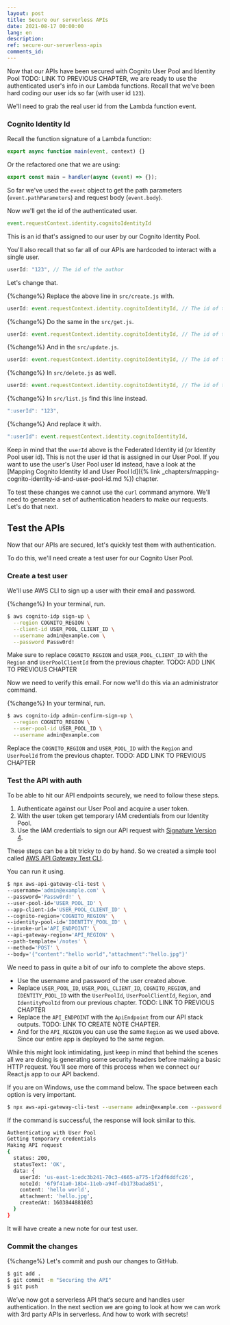 ```yaml
---
layout: post
title: Secure our serverless APIs
date: 2021-08-17 00:00:00
lang: en
description: 
ref: secure-our-serverless-apis
comments_id: 
---
```


Now that our APIs have been secured with Cognito User Pool and Identity Pool TODO: LINK TO PREVIOUS CHAPTER, we are ready to use the authenticated user's info in our Lambda functions. Recall that we've been hard coding our user ids so far (with user id `123`).

We'll need to grab the real user id from the Lambda function event.

### Cognito Identity Id

Recall the function signature of a Lambda function:

``` javascript
export async function main(event, context) {}
```

Or the refactored one that we are using:

``` javascript
export const main = handler(async (event) => {});
```

So far we've used the `event` object to get the path parameters (`event.pathParameters`) and request body (`event.body`).

Now we'll get the id of the authenticated user.

``` javascript
event.requestContext.identity.cognitoIdentityId
```

This is an id that's assigned to our user by our Cognito Identity Pool.

You'll also recall that so far all of our APIs are hardcoded to interact with a single user.

``` javascript
userId: "123", // The id of the author
```

Let's change that.

{%change%} Replace the above line in `src/create.js` with.

``` javascript
userId: event.requestContext.identity.cognitoIdentityId, // The id of the author
```

{%change%} Do the same in the `src/get.js`.

``` javascript
userId: event.requestContext.identity.cognitoIdentityId, // The id of the author
```

{%change%} And in the `src/update.js`.

``` javascript
userId: event.requestContext.identity.cognitoIdentityId, // The id of the author
```

{%change%} In `src/delete.js` as well.

``` javascript
userId: event.requestContext.identity.cognitoIdentityId, // The id of the author
```

{%change%} In `src/list.js` find this line instead.

``` javascript
":userId": "123",
```

{%change%} And replace it with.

``` javascript
":userId": event.requestContext.identity.cognitoIdentityId,
```

Keep in mind that the `userId` above is the Federated Identity id (or Identity Pool user id). This is not the user id that is assigned in our User Pool. If you want to use the user's User Pool user Id instead, have a look at the [Mapping Cognito Identity Id and User Pool Id]({% link _chapters/mapping-cognito-identity-id-and-user-pool-id.md %}) chapter.

To test these changes we cannot use the `curl` command anymore. We'll need to generate a set of authentication headers to make our requests. Let's do that next.

## Test the APIs

Now that our APIs are secured, let's quickly test them with authentication.

To do this, we'll need create a test user for our Cognito User Pool.

### Create a test user

We'll use AWS CLI to sign up a user with their email and password.

{%change%} In your terminal, run.

``` bash
$ aws cognito-idp sign-up \
  --region COGNITO_REGION \
  --client-id USER_POOL_CLIENT_ID \
  --username admin@example.com \
  --password Passw0rd!
```

Make sure to replace `COGNITO_REGION` and `USER_POOL_CLIENT_ID` with the `Region` and `UserPoolClientId` from the previous chapter. TODO: ADD LINK TO PREVIOUS CHAPTER

Now we need to verify this email. For now we'll do this via an administrator command.

{%change%} In your terminal, run.

``` bash
$ aws cognito-idp admin-confirm-sign-up \
  --region COGNITO_REGION \
  --user-pool-id USER_POOL_ID \
  --username admin@example.com
```

Replace the `COGNITO_REGION` and `USER_POOL_ID` with the `Region` and `UserPoolId` from the previous chapter. TODO: ADD LINK TO PREVIOUS CHAPTER

### Test the API with auth

To be able to hit our API endpoints securely, we need to follow these steps.

1. Authenticate against our User Pool and acquire a user token.
2. With the user token get temporary IAM credentials from our Identity Pool.
3. Use the IAM credentials to sign our API request with [Signature Version 4](http://docs.aws.amazon.com/general/latest/gr/signature-version-4.html).

These steps can be a bit tricky to do by hand. So we created a simple tool called [AWS API Gateway Test CLI](https://github.com/AnomalyInnovations/aws-api-gateway-cli-test).

You can run it using.

``` bash
$ npx aws-api-gateway-cli-test \
--username='admin@example.com' \
--password='Passw0rd!' \
--user-pool-id='USER_POOL_ID' \
--app-client-id='USER_POOL_CLIENT_ID' \
--cognito-region='COGNITO_REGION' \
--identity-pool-id='IDENTITY_POOL_ID' \
--invoke-url='API_ENDPOINT' \
--api-gateway-region='API_REGION' \
--path-template='/notes' \
--method='POST' \
--body='{"content":"hello world","attachment":"hello.jpg"}'
```

We need to pass in quite a bit of our info to complete the above steps.

- Use the username and password of the user created above.
- Replace `USER_POOL_ID`, `USER_POOL_CLIENT_ID`, `COGNITO_REGION`, and `IDENTITY_POOL_ID` with the `UserPoolId`, `UserPoolClientId`, `Region`, and `IdentityPoolId` from our previous chapter. TODO: LINK TO PREVIOUS CHAPTER
- Replace the `API_ENDPOINT` with the `ApiEndpoint` from our API stack outputs. TODO: LINK TO CREATE NOTE CHAPTER.
- And for the `API_REGION` you can use the same `Region` as we used above. Since our entire app is deployed to the same region.

While this might look intimidating, just keep in mind that behind the scenes all we are doing is generating some security headers before making a basic HTTP request. You'll see more of this process when we connect our React.js app to our API backend.

If you are on Windows, use the command below. The space between each option is very important.

``` bash
$ npx aws-api-gateway-cli-test --username admin@example.com --password Passw0rd! --user-pool-id USER_POOL_ID --app-client-id USER_POOL_CLIENT_ID --cognito-region COGNITO_REGION --identity-pool-id IDENTITY_POOL_ID --invoke-url API_ENDPOINT --api-gateway-region API_REGION --path-template /notes --method POST --body "{\"content\":\"hello world\",\"attachment\":\"hello.jpg\"}"
```

If the command is successful, the response will look similar to this.

``` bash
Authenticating with User Pool
Getting temporary credentials
Making API request
{
  status: 200,
  statusText: 'OK',
  data: {
    userId: 'us-east-1:edc3b241-70c3-4665-a775-1f2df6ddfc26',
    noteId: '6f9f41a0-18b4-11eb-a94f-db173bada851',
    content: 'hello world',
    attachment: 'hello.jpg',
    createdAt: 1603844881083
  }
}
```

It will have create a new note for our test user.

### Commit the changes

{%change%} Let's commit and push our changes to GitHub.

``` bash
$ git add .
$ git commit -m "Securing the API"
$ git push
```

We’ve now got a serverless API that’s secure and handles user authentication. In the next section we are going to look at how we can work with 3rd party APIs in serverless. And how to work with secrets!
